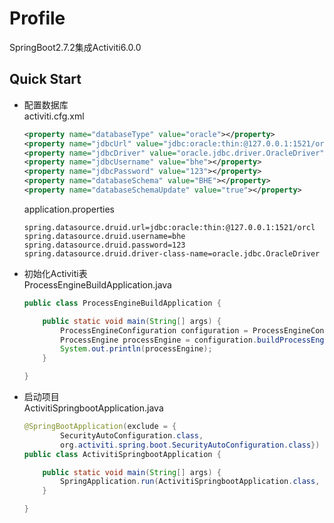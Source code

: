 # Profile

SpringBoot2.7.2集成Activiti6.0.0

## Quick Start

* 配置数据库  
  activiti.cfg.xml  

  ```xml
  <property name="databaseType" value="oracle"></property>
  <property name="jdbcUrl" value="jdbc:oracle:thin:@127.0.0.1:1521/orcl"></property>
  <property name="jdbcDriver" value="oracle.jdbc.driver.OracleDriver"></property>
  <property name="jdbcUsername" value="bhe"></property>
  <property name="jdbcPassword" value="123"></property>
  <property name="databaseSchema" value="BHE"></property>
  <property name="databaseSchemaUpdate" value="true"></property>
  ```

  application.properties  

  ```Properties
  spring.datasource.druid.url=jdbc:oracle:thin:@127.0.0.1:1521/orcl
  spring.datasource.druid.username=bhe
  spring.datasource.druid.password=123
  spring.datasource.druid.driver-class-name=oracle.jdbc.OracleDriver
  ```

* 初始化Activiti表  
  ProcessEngineBuildApplication.java

  ```java
  public class ProcessEngineBuildApplication {
  
      public static void main(String[] args) {
          ProcessEngineConfiguration configuration = ProcessEngineConfiguration.createProcessEngineConfigurationFromResource("activiti.cfg.xml");
          ProcessEngine processEngine = configuration.buildProcessEngine();
          System.out.println(processEngine);
      }
  
  }
  ```

* 启动项目  
  ActivitiSpringbootApplication.java

  ```java
  @SpringBootApplication(exclude = {
          SecurityAutoConfiguration.class,
          org.activiti.spring.boot.SecurityAutoConfiguration.class})
  public class ActivitiSpringbootApplication {
  
      public static void main(String[] args) {
          SpringApplication.run(ActivitiSpringbootApplication.class, args);
      }
  
  }
  ```
